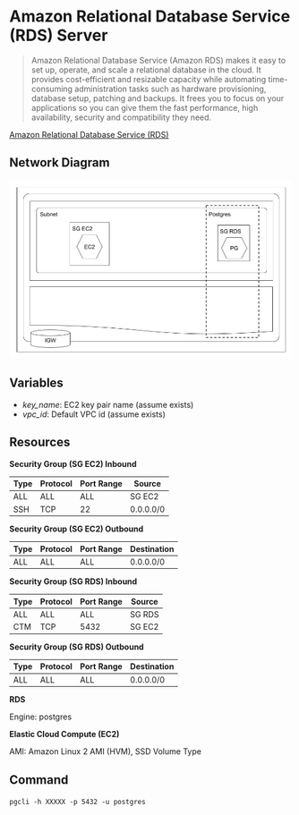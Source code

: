 # Amazon Relational Database Service (RDS) Server

> Amazon Relational Database Service (Amazon RDS) makes it easy to set up, operate, and scale a relational database in the cloud. It provides cost-efficient and resizable capacity while automating time-consuming administration tasks such as hardware provisioning, database setup, patching and backups. It frees you to focus on your applications so you can give them the fast performance, high availability, security and compatibility they need.

[Amazon Relational Database Service (RDS)](https://aws.amazon.com/rds/)

## Network Diagram

![Network Diagram](aws-rds-server.png)

## Variables

- *key_name*: EC2 key pair name (assume exists)
- *vpc_id*: Default VPC id (assume exists)

## Resources

**Security Group (SG EC2) Inbound**

| Type  | Protocol | Port Range | Source    |
| ----- | -------- | ---------- | --------- |
| ALL   | ALL      | ALL        | SG EC2    |
| SSH   | TCP      | 22         | 0.0.0.0/0 |

**Security Group (SG EC2) Outbound**

| Type  | Protocol | Port Range | Destination |
| ----- | -------- | ---------- | ----------- |
| ALL   | ALL      | ALL        | 0.0.0.0/0   |

**Security Group (SG RDS) Inbound**

| Type  | Protocol | Port Range | Source |
| ----- | -------- | ---------- | ------ |
| ALL   | ALL      | ALL        | SG RDS |
| CTM   | TCP      | 5432       | SG EC2 |

**Security Group (SG RDS) Outbound**

| Type  | Protocol | Port Range | Destination |
| ----- | -------- | ---------- | ----------- |
| ALL   | ALL      | ALL        | 0.0.0.0/0   |

**RDS**

Engine: postgres

**Elastic Cloud Compute (EC2)**

AMI: Amazon Linux 2 AMI (HVM), SSD Volume Type

## Command

`pgcli -h XXXXX -p 5432 -u postgres`
